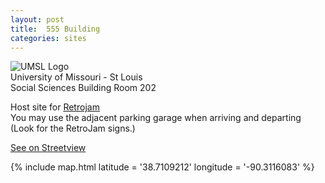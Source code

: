 ```yaml
---
layout: post
title:  555 Building
categories: sites
---
```

![UMSL Logo](http://www.umsl.edu/services/cps/files/images/umslnewlogored.gif)  
University of Missouri - St Louis  
Social Sciences Building Room 202  

Host site for [Retrojam](/stl-retrojam/])  
You may use the adjacent parking garage when arriving and departing (Look for the RetroJam signs.)  
  
[See on Streetview](https://goo.gl/maps/EZkIB)  
    
{% include map.html latitude = '38.7109212' longitude = '-90.3116083' %}
